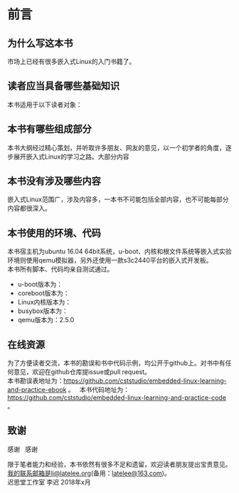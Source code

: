 # 前言

## 为什么写这本书
市场上已经有很多嵌入式Linux的入门书籍了。  

## 读者应当具备哪些基础知识

本书适用于以下读者对象：  

## 本书有哪些组成部分
本书大纲经过精心策划，并听取许多朋友、网友的意见，以一个初学者的角度，逐步展开嵌入式Linux的学习之路。大部分内容
## 本书没有涉及哪些内容
嵌入式Linux范围广，涉及内容多，一本书不可能包括全部内容，也不可能每部分内容都很深入。

## 本书使用的环境、代码
本书宿主机为ubuntu 16.04 64bit系统，u-boot、内核和根文件系统等嵌入式实验环境则使用qemu模拟器，另外还使用一款s3c2440平台的嵌入式开发板。  
本书所有脚本、代码均亲自测试通过。  
* u-boot版本为：  
* coreboot版本为：  
* Linux内核版本为：  
* busybox版本为：  
* qemu版本为：2.5.0  

## 在线资源
为了方便读者交流，本书的勘误和书中代码示例，均公开于github上。对书中有任何意见，欢迎在github仓库提issue或pull request。  
本书勘误表地址为：https://github.com/cststudio/embedded-linux-learning-and-practice-ebook 。  
本书代码地址为：https://github.com/cststudio/embedded-linux-learning-and-practice-code 。  

## 致谢
感谢   
感谢   

限于笔者能力和经验，本书依然有很多不足和遗留，欢迎读者朋友提出宝贵意见。我的联系邮箱是li@latelee.org(备用：latelee@163.com)。  
迟思堂工作室 李迟 2018年x月
